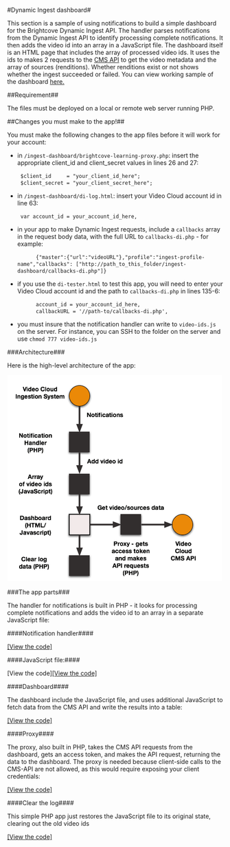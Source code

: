 #Dynamic Ingest dashboard#
<p>This section is a sample of using notifications to build a simple dashboard for the Brightcove Dynamic Ingest API. The handler parses notifications from the Dynamic Ingest API to identify processing complete notifications. It then adds the video id into an array in a JavaScript file. The dashboard itself is an HTML page that includes the array of processed video ids. It uses the ids to makes 2 requests to the <a href="//docs.brightcove.com/en/video-cloud/cms-api/getting-started/quick-start-cms.html">CMS API</a> to get the video metadata and the array of sources (renditions). Whether renditions exist or not shows whether the ingest succeeded or failed. You can view working sample of the dashboard <a href="//solutions.brightcove.com/bcls/di-api/di-log.html">here.</a></p>

##Requirement##

The files must be deployed on a local or remote web server running PHP.

##Changes you must make to the app!##
<p>You must make the following changes to the app files before it will work for your account:</p>

- in `/ingest-dashboard/brightcove-learning-proxy.php`: insert the appropriate client_id and client_secret values in lines 26 and 27:

  ```
   $client_id     = "your_client_id_here";
   $client_secret = "your_client_secret_here";
  ```

- in `/ingest-dashboard/di-log.html`: insert your Video Cloud account id in line 63:

  ```
   var account_id = your_account_id_here,
  ```

- in your app to make Dynamic Ingest requests, include a `callbacks` array in the request body data, with the full URL to `callbacks-di.php` - for example:

  ```
        {"master":{"url":"videoURL"},"profile":"ingest-profile-name","callbacks": ["http://path_to_this_folder/ingest-dashboard/callbacks-di.php"]}
  ```

- if you use the `di-tester.html` to test this app, you will need to enter your Video Cloud account id and the path to `callbacks-di.php` in lines 135-6:

  ```
        account_id = your_account_id_here,
        callbackURL = '//path-to/callbacks-di.php',
  ```

- you must insure that the notification handler can write to `video-ids.js` on the server. For instance, you can SSH to the folder on the server and use `chmod 777 video-ids.js`

###Architecture###
<p>Here is the high-level architecture of the app: </p>

<p><img src="./assets/ingestion-dashboard-architecture.png"></p>

###The app parts###
<p>The handler for notifications is built in PHP - it looks for processing complete notifications and adds the video id to an array in a separate JavaScript file:</p>

####Notification handler####
<p><a href="https://github.com/BrightcoveLearning/dynamic-ingest-dashboard/blob/master/ingest-dashboard/callbacks-di.php">[View the code]</a></p>

####JavaScript file:####
<p>[View the code]<a href="https://github.com/BrightcoveLearning/dynamic-ingest-dashboard/blob/master/ingest-dashboard/video-ids.js">[View the code]</a></p>

####Dashboard####
<p>The dashboard include the JavaScript file, and uses additional JavaScript to fetch data from the CMS API and write the results into a table:</p>

<p><a href="https://github.com/BrightcoveLearning/dynamic-ingest-dashboard/blob/master/ingest-dashboard/di-log.html">[View the code]</a></p>

####Proxy####
<p>The proxy, also built in PHP, takes the CMS API requests from the dashboard, gets an access token, and makes the API request, returning the data to the dashboard. The proxy is needed because client-side calls to the CMS-API are not allowed, as this would require exposing your client credentials:</p>

<p><a href="https://github.com/BrightcoveLearning/dynamic-ingest-dashboard/blob/master/ingest-dashboard/brightcove-learning-proxy.php">[View the code]</a></p>

####Clear the log####
<p>This simple PHP app just restores the JavaScript file to its original state, clearing out the old video ids</p>

<p><a href="https://github.com/BrightcoveLearning/dynamic-ingest-dashboard/blob/master/ingest-dashboard/clear-log.php">[View the code]</a></p>
